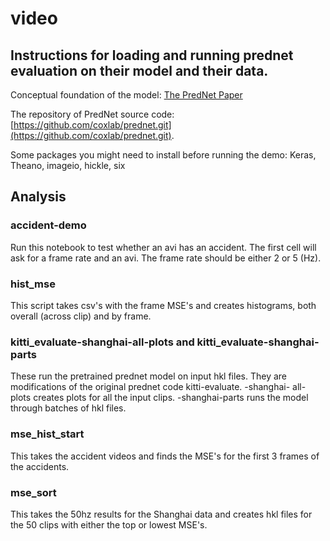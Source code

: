 # video

## Instructions for loading and running prednet evaluation on their model and their data.

Conceptual foundation of the model: [The PredNet Paper](https://arxiv.org/pdf/1605.08104v4.pdf)

The repository of PredNet source code: [https://github.com/coxlab/prednet.git](https://github.com/coxlab/prednet.git).

Some packages you might need to install before running the demo: Keras, Theano, imageio, hickle, six

## Analysis

### accident-demo

Run this notebook to test whether an avi has an accident. The first cell will ask for a frame
rate and an avi. The frame rate should be either 2 or 5 (Hz).

### hist_mse

This script takes csv's with the frame MSE's and creates histograms, both overall (across clip)
and by frame.

### kitti_evaluate-shanghai-all-plots and kitti_evaluate-shanghai-parts

These run the pretrained prednet model on input hkl files. They are modifications of the
original prednet code kitti-evaluate. -shanghai- all-plots creates plots for all the input 
clips. -shanghai-parts runs the model through batches of hkl files.

### mse_hist_start

This takes the accident videos and finds the MSE's for the first 3 frames of the accidents.

### mse_sort

This takes the 50hz results for the Shanghai data and creates hkl files for the 50 clips with
either the top or lowest MSE's. 



